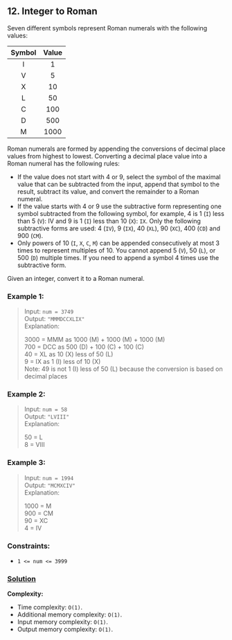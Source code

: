 ## 12. Integer to Roman

Seven different symbols represent Roman numerals with the following values:

| Symbol | Value |
|:------:|:-----:|
|   I    |   1   |
|   V    |   5   |
|   X    |  10   |
|   L    |  50   |
|   C    |  100  |
|   D    |  500  |
|   M    | 1000  |

Roman numerals are formed by appending the conversions of decimal place values from highest to lowest. Converting a decimal place value into a Roman numeral has the following rules:

* If the value does not start with 4 or 9, select the symbol of the maximal value that can be subtracted from the input, append that symbol to the result, subtract its value, and convert the remainder to a Roman numeral.
* If the value starts with 4 or 9 use the subtractive form representing one symbol subtracted from the following symbol, for example, 4 is 1 (`I`) less than 5 (`V`): IV and 9 is 1 (`I`) less than 10 (`X`): `IX`. Only the following subtractive forms are used: 4 (`IV`), 9 (`IX`), 40 (`XL`), 90 (`XC`), 400 (`CD`) and 900 (`CM`).
* Only powers of 10 (`I`, `X`, `C`, `M`) can be appended consecutively at most 3 times to represent multiples of 10. You cannot append 5 (`V`), 50 (`L`), or 500 (`D`) multiple times. If you need to append a symbol 4 times use the subtractive form.

Given an integer, convert it to a Roman numeral.

### **Example 1:**
> Input: `num = 3749`  
> Output: `"MMMDCCXLIX"`  
> Explanation:
>
> 3000 = MMM as 1000 (M) + 1000 (M) + 1000 (M)  
> 700 = DCC as 500 (D) + 100 (C) + 100 (C)  
> 40 = XL as 10 (X) less of 50 (L)  
> 9 = IX as 1 (I) less of 10 (X)  
> Note: 49 is not 1 (I) less of 50 (L) because the conversion is based on decimal places

### **Example 2:**
> Input: `num = 58`  
> Output: `"LVIII"`  
> Explanation:
>
> 50 = L  
> 8 = VIII

### **Example 3:**
> Input: `num = 1994`  
> Output: `"MCMXCIV"`  
> Explanation:
>
> 1000 = M  
> 900 = CM  
> 90 = XC  
> 4 = IV  

### **Constraints:**
* `1 <= num <= 3999`

### **[Solution](../src/main/java/ru/druzhininyy/leetcode/exercises/algorithms/problem0012/Solution.java)**

**Complexity:** 

* Time complexity: `O(1)`.
* Additional memory complexity: `O(1)`.
* Input memory complexity: `O(1)`.
* Output memory complexity: `O(1)`.